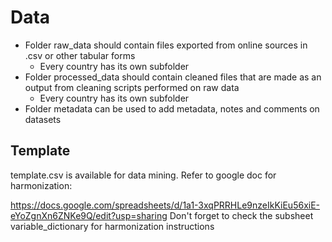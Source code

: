 # Data

- Folder raw_data should contain files exported from online sources in .csv or other tabular forms
  - Every country has its own subfolder
- Folder processed_data should contain cleaned files that are made as an output from cleaning scripts performed on raw data
  - Every country has its own subfolder
- Folder metadata can be used to add metadata, notes and comments on datasets


## Template

template.csv is available for data mining. Refer to google doc for harmonization: 

https://docs.google.com/spreadsheets/d/1a1-3xqPRRHLe9nzeIkKiEu56xiE-eYoZgnXn6ZNKe9Q/edit?usp=sharing
Don't forget to check the subsheet variable_dictionary for harmonization instructions
